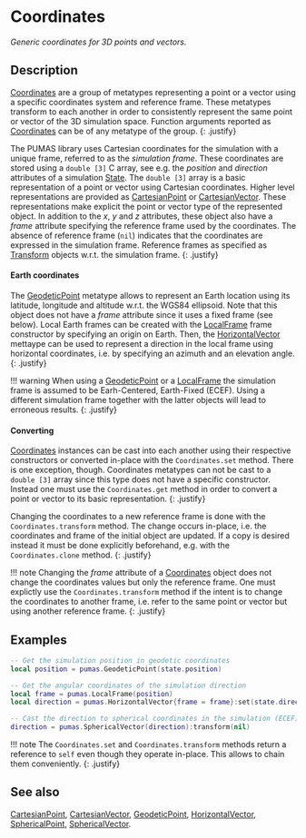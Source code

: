 # Coordinates
_Generic coordinates for 3D points and vectors._

## Description

[Coordinates](Coordinates.md) are a group of metatypes representing a point or a
vector using a specific coordinates system and reference frame. These metatypes
transform to each another in order to consistently represent the same point or
vector of the 3D simulation space. Function arguments reported as
[Coordinates](Coordinates.md) can be of any metatype of the group.
{: .justify}

The PUMAS library uses Cartesian coordinates for the simulation with a unique
frame, referred to as the *simulation frame*. These coordinates are stored using
a `double [3]` C array, see e.g. the *position* and *direction* attributes of a
simulation [State](physics/State.md#attributes).  The `double [3]` array is a
basic representation of a point or vector using Cartesian coordinates.  Higher
level representations are provided as
[CartesianPoint](coordinates/CartesianPoint.md) or
[CartesianVector](coordinates/CartesianVector.md).  These representations make
explicit the point or vector type of the represented object. In addition to the
*x*, *y* and *z* attributes, these object also have a *frame* attribute
specifying the reference frame used by the coordinates. The absence of reference
frame (`nil`) indicates that the coordinates are expressed in the simulation
frame. Reference frames as specified as [Transform](coordinates/Transform.md)
objects w.r.t. the simulation frame.
{: .justify}

#### Earth coordinates

The [GeodeticPoint](coordinates/GeodeticPoint.md) metatype allows to represent
an Earth location using its latitude, longitude and altitude w.r.t. the WGS84
ellipsoid.  Note that this object does not have a *frame* attribute since it
uses a fixed frame (see below). Local Earth frames can be created with the
[LocalFrame](coordinates/LocalFrame.md) frame constructor by specifying an
origin on Earth.  Then, the [HorizontalVector](coordinates/HorizontalVector.md)
mettaype can be used to represent a direction in the local frame using
horizontal coordinates, i.e. by specifying an azimuth and an elevation angle.
{: .justify}

!!! warning
    When using a [GeodeticPoint](coordinates/GeodeticPoint.md) or a
    [LocalFrame](coordinates/LocalFrame.md) the simulation frame is assumed to be
    Earh-Centered, Earth-Fixed (ECEF). Using a different simulation frame
    together with the latter objects will lead to erroneous results.
    {: .justify}

#### Converting

[Coordinates](Coordinates.md) instances can be cast into each another using
their respective constructors or converted in-place with the `Coordinates.set`
method. There is one exception, though. Coordinates metatypes can not be cast to
a `double [3]` array since this type does not have a specific constructor.
Instead one must use the `Coordinates.get` method in order to convert a point or
vector to its basic representation.
{: .justify}

Changing the coordinates to a new reference frame is done with the
`Coordinates.transform` method. The change occurs in-place, i.e. the coordinates
and frame of the initial object are updated. If a copy is desired instead it
must be done explicitly beforehand, e.g. with the `Coordinates.clone` method.
{: .justify}

!!! note
    Changing the *frame* attribute of a [Coordinates](Coordinates.md) object
    does not change the coordinates values but only the reference frame. One
    must explictly use the `Coordinates.transform` method if the intent is to
    change the coordinates to another frame, i.e. refer to the same point or
    vector but using another reference frame.
    {: .justify}

## Examples

```lua
-- Get the simulation position in geodetic coordinates
local position = pumas.GeodeticPoint(state.position)

-- Get the angular coordinates of the simulation direction
local frame = pumas.LocalFrame(position)
local direction = pumas.HorizontalVector{frame = frame}:set(state.direction)

-- Cast the direction to spherical coordinates in the simulation (ECEF) frame
direction = pumas.SphericalVector(direction):transform(nil)
```

!!! note
    The `Coordinates.set` and `Coordinates.transform` methods return a reference
    to `self` even though they operate in-place. This allows to chain them
    conveniently.
    {: .justify}

## See also

[CartesianPoint](coordinates/CartesianPoint.md),
[CartesianVector](coordinates/CartesianVector.md),
[GeodeticPoint](coordinates/GeodeticPoint.md),
[HorizontalVector](coordinates/HorizontalVector.md),
[SphericalPoint](coordinates/SphericalPoint.md),
[SphericalVector](coordinates/SphericalVector.md).

